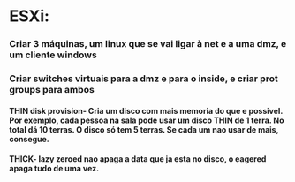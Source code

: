 # ESXi:


### Criar 3 máquinas, um linux que se vai ligar à net e a uma dmz, e um cliente windows





### Criar switches virtuais para a dmz e para o inside, e criar prot groups para ambos


#### THIN disk provision- Cria um disco com mais memoria do que e possivel. Por exemplo, cada pessoa na sala pode usar um disco THIN de 1 terra. No total dá 10 terras. O disco só tem 5 terras. Se cada um nao usar de mais, consegue.


#### THICK- lazy zeroed nao apaga a data que ja esta no disco, o eagered apaga tudo de uma vez.

